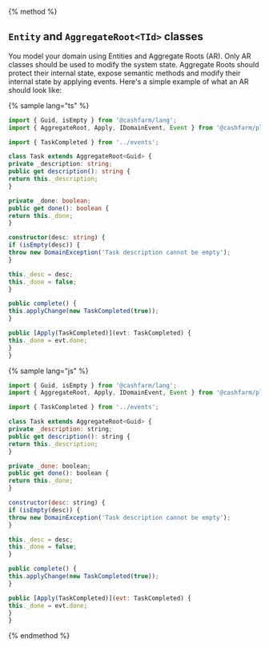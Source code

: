 {% method %}
## `Entity` and `AggregateRoot<TId>` classes

You model your domain using Entities and Aggregate Roots (AR). Only AR classes should be used to modify the system state.
Aggregate Roots should protect their internal state, expose semantic methods and modify their internal state by applying
events. Here's a simple example of what an AR should look like:

{% sample lang="ts" %}
```ts
import { Guid, isEmpty } from '@cashfarm/lang';
import { AggregateRoot, Apply, IDomainEvent, Event } from '@cashfarm/plow';

import { TaskCompleted } from '../events';

class Task extends AggregateRoot<Guid> {
private _description: string;
public get description(): string {
return this._description;
}

private _done: boolean;
public get done(): boolean {
return this._done;
}

constructor(desc: string) {
if (isEmpty(desc)) {
throw new DomainException('Task description cannot be empty');
}

this._desc = desc;
this._done = false;
}

public complete() {
this.applyChange(new TaskCompleted(true));
}

public [Apply(TaskCompleted)](evt: TaskCompleted) {
this._done = evt.done;
}
}
```

{% sample lang="js" %}

```js
import { Guid, isEmpty } from '@cashfarm/lang';
import { AggregateRoot, Apply, IDomainEvent, Event } from '@cashfarm/plow';

import { TaskCompleted } from '../events';

class Task extends AggregateRoot<Guid> {
private _description: string;
public get description(): string {
return this._description;
}

private _done: boolean;
public get done(): boolean {
return this._done;
}

constructor(desc: string) {
if (isEmpty(desc)) {
throw new DomainException('Task description cannot be empty');
}

this._desc = desc;
this._done = false;
}

public complete() {
this.applyChange(new TaskCompleted(true));
}

public [Apply(TaskCompleted)](evt: TaskCompleted) {
this._done = evt.done;
}
}
```

{% endmethod %}
